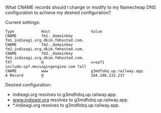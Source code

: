What CNAME records should I change or modify to my Namecheap DNS configuration to achieve my desired configuration?

Current settings:
```
Type            Host                  Value
CNAME           fm1._domainkey        fm1.indieagi.org.dkim.fmhosted.com.  
CNAME           fm2._domainkey        fm2.indieagi.org.dkim.fmhosted.com.  
CNAME           fm3._domainkey        fm3.indieagi.org.dkim.fmhosted.com.  
TXT             @                     v=spf1 include:spf.messagingengine.com ?all  
CNAME           www                   g3mdfobq.up.railway.app.  
A Record        @                     104.196.232.237
```

Desired configuration:
- indieagi.org     resolves to g3mdfobq.up.railway.app.
- www.indieagi.org resolves to g3mdfobq.up.railway.app.
- *.indieagi.org resolves to g3mdfobq.up.railway.app.
